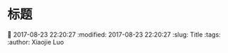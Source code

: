标题
====

:date: 2017-08-23 22:20:27
:modified: 2017-08-23 22:20:27
:slug: Title
:tags:  
:author: Xiaojie Luo

